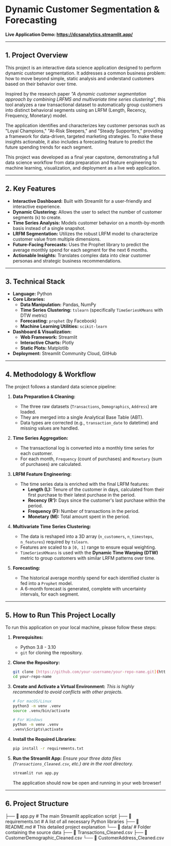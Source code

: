 # Dynamic Customer Segmentation & Forecasting

**Live Application Demo: https://dcsanalytics.streamlit.app/** 

---

## 1. Project Overview

This project is an interactive data science application designed to perform dynamic customer segmentation. It addresses a common business problem: how to move beyond simple, static analysis and understand customers based on their behavior over time.

Inspired by the research paper *"A dynamic customer segmentation approach by combining LRFMS and multivariate time series clustering"*, this tool analyzes a raw transactional dataset to automatically group customers into distinct behavioral segments using an LRFM (Length, Recency, Frequency, Monetary) model.

The application identifies and characterizes key customer personas such as "Loyal Champions," "At-Risk Sleepers," and "Steady Supporters," providing a framework for data-driven, targeted marketing strategies. To make these insights actionable, it also includes a forecasting feature to predict the future spending trends for each segment.

This project was developed as a final year capstone, demonstrating a full data science workflow from data preparation and feature engineering to machine learning, visualization, and deployment as a live web application.

---

## 2. Key Features

* **Interactive Dashboard:** Built with Streamlit for a user-friendly and interactive experience.
* **Dynamic Clustering:** Allows the user to select the number of customer segments (`k`) to create.
* **Time Series Analysis:** Models customer behavior on a month-by-month basis instead of a single snapshot.
* **LRFM Segmentation:** Utilizes the robust LRFM model to characterize customer value from multiple dimensions.
* **Future-Facing Forecasts:** Uses the Prophet library to predict the average monthly spend for each segment for the next 6 months.
* **Actionable Insights:** Translates complex data into clear customer personas and strategic business recommendations.

---

## 3. Technical Stack

* **Language:** Python
* **Core Libraries:**
    * **Data Manipulation:** Pandas, NumPy
    * **Time Series Clustering:** `tslearn` (specifically `TimeSeriesKMeans` with DTW metric)
    * **Forecasting:** `prophet` (by Facebook)
    * **Machine Learning Utilities:** `scikit-learn`
* **Dashboard & Visualization:**
    * **Web Framework:** Streamlit
    * **Interactive Charts:** Plotly
    * **Static Plots:** Matplotlib
* **Deployment:** Streamlit Community Cloud, GitHub

---

## 4. Methodology & Workflow

The project follows a standard data science pipeline:

1.  **Data Preparation & Cleaning:**
    * The three raw datasets (`Transactions`, `Demographics`, `Address`) are loaded.
    * They are merged into a single Analytical Base Table (ABT).
    * Data types are corrected (e.g., `transaction_date` to datetime) and missing values are handled.

2.  **Time Series Aggregation:**
    * The transactional log is converted into a monthly time series for each customer.
    * For each month, `Frequency` (count of purchases) and `Monetary` (sum of purchases) are calculated.

3.  **LRFM Feature Engineering:**
    * The time series data is enriched with the final LRFM features:
        * **Length (L):** Tenure of the customer in days, calculated from their first purchase to their latest purchase in the period.
        * **Recency (R'):** Days since the customer's last purchase within the period.
        * **Frequency (F):** Number of transactions in the period.
        * **Monetary (M):** Total amount spent in the period.

4.  **Multivariate Time Series Clustering:**
    * The data is reshaped into a 3D array (`n_customers`, `n_timesteps`, `n_features`) required by `tslearn`.
    * Features are scaled to a `[0, 1]` range to ensure equal weighting.
    * `TimeSeriesKMeans` is used with the **Dynamic Time Warping (DTW)** metric to group customers with similar LRFM patterns over time.

5.  **Forecasting:**
    * The historical average monthly spend for each identified cluster is fed into a `Prophet` model.
    * A 6-month forecast is generated, complete with uncertainty intervals, for each segment.

---

## 5. How to Run This Project Locally

To run this application on your local machine, please follow these steps:

1.  **Prerequisites:**
    * Python 3.8 - 3.10
    * `git` for cloning the repository.

2.  **Clone the Repository:**
    ```bash
    git clone [https://github.com/your-username/your-repo-name.git](https://github.com/your-username/your-repo-name.git)
    cd your-repo-name
    ```

3.  **Create and Activate a Virtual Environment:**
    *This is highly recommended to avoid conflicts with other projects.*
    ```bash
    # For macOS/Linux
    python3 -m venv .venv
    source .venv/bin/activate

    # For Windows
    python -m venv .venv
    .venv\Scripts\activate
    ```

4.  **Install the Required Libraries:**
    ```bash
    pip install -r requirements.txt
    ```

5.  **Run the Streamlit App:**
    *Ensure your three data files (`Transactions_Cleaned.csv`, etc.) are in the root directory.*
    ```bash
    streamlit run app.py
    ```
    The application should now be open and running in your web browser!

---

## 6. Project Structure
├── 📄 app.py                     # The main Streamlit application script
├── 📄 requirements.txt           # A list of all necessary Python libraries
├── 📄 README.md                  # This detailed project explanation
└── 📁 data/                      # Folder containing the source data
    ├── 📄 Transactions_Cleaned.csv
    ├── 📄 CustomerDemographic_Cleaned.csv
    └── 📄 CustomerAddress_Cleaned.csv
